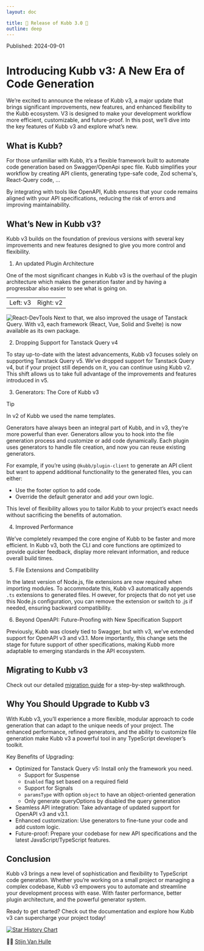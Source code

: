 ```yaml
---
layout: doc

title: 🎉 Release of Kubb 3.0 🎉
outline: deep
---
```


<script >
globalThis.confetti?.({
  particleCount: 100,
  spread: 100,
  origin: { y: 0.5 },
})

globalThis.addEventListener?.("load", (event) => {
  setTimeout(()=>{
    globalThis.confetti?.({
      particleCount: 100,
      spread: 100,
      origin: { y: 0.5 },
    })
  },1000)
});
</script>

Published: 2024-09-01

# Introducing Kubb v3: A New Era of Code Generation

We’re excited to announce the release of Kubb v3, a major update that brings significant improvements, new features, and enhanced flexibility to the Kubb ecosystem. V3 is designed to make your development workflow more efficient, customizable, and future-proof.
In this post, we’ll dive into the key features of Kubb v3 and explore what’s new.

## What is Kubb?
For those unfamiliar with Kubb, it’s a flexible framework built to automate code generation based on Swagger/OpenApi spec file. Kubb simplifies your workflow by creating API clients, generating type-safe code, Zod schema's, React-Query code, ...

By integrating with tools like OpenAPI, Kubb ensures that your code remains aligned with your API specifications, reducing the risk of errors and improving maintainability.

## What’s New in Kubb v3?
Kubb v3 builds on the foundation of previous versions with several key improvements and new features designed to give you more control and flexibility.

1. An updated Plugin Architecture

One of the most significant changes in Kubb v3 is the overhaul of the plugin architecture which makes the generation faster and by having a progressbar also easier to see what is going on.

|          |           |
|---------:|:----------|
| Left: v3 | Right: v2 |

![React-DevTools](/screenshots/cli-speed.gif)
Next to that, we also improved the usage of Tanstack Query. With v3, each framework (React, Vue, Solid and Svelte) is now available as its own package.


2. Dropping Support for Tanstack Query v4

To stay up-to-date with the latest advancements, Kubb v3 focuses solely on supporting Tanstack Query v5. We’ve dropped support for Tanstack Query v4, but if your project still depends on it, you can continue using Kubb v2.
This shift allows us to take full advantage of the improvements and features introduced in v5.

3. Generators: The Core of Kubb v3


> [!TIP]
> In v2 of Kubb we used the name templates.

Generators have always been an integral part of Kubb, and in v3, they’re more powerful than ever.
Generators allow you to hook into the file generation process and customize or add code dynamically.
Each plugin uses generators to handle file creation, and now you can reuse existing generators.

For example, if you’re using `@kubb/plugin-client` to generate an API client but want to append additional functionality to the generated files, you can either:

- Use the footer option to add code.
- Override the default generator and add your own logic.

This level of flexibility allows you to tailor Kubb to your project’s exact needs without sacrificing the benefits of automation.

4. Improved Performance

We’ve completely revamped the core engine of Kubb to be faster and more efficient. In Kubb v3, both the CLI and core functions are optimized to provide quicker feedback, display more relevant information, and reduce overall build times.

5. File Extensions and Compatibility

In the latest version of Node.js, file extensions are now required when importing modules. To accommodate this, Kubb v3 automatically appends `.ts` extensions to generated files. H
owever, for projects that do not yet use this Node.js configuration, you can remove the extension or switch to .js if needed, ensuring backward compatibility.

6. Beyond OpenAPI: Future-Proofing with New Specification Support

Previously, Kubb was closely tied to Swagger, but with v3, we’ve extended support for OpenAPI v3 and v3.1.
More importantly, this change sets the stage for future support of other specifications, making Kubb more adaptable to emerging standards in the API ecosystem.

## Migrating to Kubb v3

Check out our detailed [migration guide](/migration-guide) for a step-by-step walkthrough.

## Why You Should Upgrade to Kubb v3
With Kubb v3, you’ll experience a more flexible, modular approach to code generation that can adapt to the unique needs of your project.
The enhanced performance, refined generators, and the ability to customize file generation make Kubb v3 a powerful tool in any TypeScript developer’s toolkit.

Key Benefits of Upgrading:

- Optimized for Tanstack Query v5: Install only the framework you need.
  - Support for Suspense
  - `Enabled` flag set based on a required field
  - Support for Signals
  - `paramsType` with option `object` to have an object-oriented generation
  - Only generate queryOptions by disabled the query generation
- Seamless API integration: Take advantage of updated support for OpenAPI v3 and v3.1.
- Enhanced customization: Use generators to fine-tune your code and add custom logic.
- Future-proof: Prepare your codebase for new API specifications and the latest JavaScript/TypeScript features.

## Conclusion
Kubb v3 brings a new level of sophistication and flexibility to TypeScript code generation. Whether you’re working on a small project or managing a complex codebase, Kubb v3 empowers you to automate and streamline your development process with ease.
With faster performance, better plugin architecture, and the powerful generator system.

Ready to get started? Check out the documentation and explore how Kubb v3 can supercharge your project today!

<a href="https://star-history.com/#kubb-labs/kubb&Date">
  <picture>
    <source media="(prefers-color-scheme: dark)" srcset="https://api.star-history.com/svg?repos=kubb-labs/kubb&type=Date&theme=dark" />
    <source media="(prefers-color-scheme: light)" srcset="https://api.star-history.com/svg?repos=kubb-labs/kubb&type=Date" />
    <img alt="Star History Chart" src="https://api.star-history.com/svg?repos=kubb-labs/kubb&type=Date" />
  </picture>
</a>

👋🏽 [Stijn Van Hulle](https://twitter.com/stijnvanhulle)
